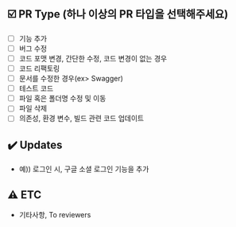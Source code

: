 ## ☑️ PR Type (하나 이상의 PR 타입을 선택해주세요)
- [ ] 기능 추가
- [ ] 버그 수정
- [ ] 코드 포맷 변경, 간단한 수정, 코드 변경이 없는 경우
- [ ] 코드 리팩토링
- [ ] 문서를 수정한 경우(ex> Swagger)
- [ ] 테스트 코드
- [ ] 파일 혹은 폴더명 수정 및 이동
- [ ] 파일 삭제
- [ ] 의존성, 환경 변수, 빌드 관련 코드 업데이트

## ✔️ Updates
<!-- 변경 사항 -->
- 예)) 로그인 시, 구글 소셜 로그인 기능을 추가

## ⚠️ ETC
<!-- 관련된 다른 이슈나 작업은 무엇이 있는지 (+Issue Tag 기록) -->
<!-- Commit Message에 #N 작성 시(보통 Footter에 작성), 해당 Issue에 자동으로 Commit Message가 연결됩니다. -->
- 기타사항, To reviewers


<!-- ## 🚩Test Results
<!-- 베이스 브랜치에 포함되기 위한 코드는 모두 정상적으로 동작해야 합니다. 결과물에 대한 스크린샷, GIF, 혹은 라이브 데모가 가능하도록 샘플API를 첨부할 수도 있습니다. -->
